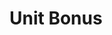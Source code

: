 # Unit <N> Bonus
## <TITLE>

(However, these are not hard fast templates, as long as the style is maintained
there is a degree of freedom.)

There is a larger degree of operational freedom allowed for unit bonuses.

However these bonus sections should be structured much like unit labs
and pertain directly to the unit they reside in, for example, a Unit 2
Bonus should present and build upon Unit 2 content.
